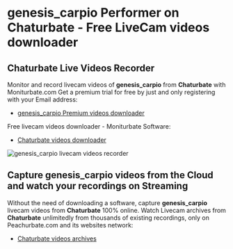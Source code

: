 # genesis_carpio Performer on Chaturbate - Free LiveCam videos downloader

## Chaturbate Live Videos Recorder

Monitor and record livecam videos of **genesis_carpio** from **Chaturbate** with Moniturbate.com
Get a premium trial for free by just and only registering with your Email address:
* [genesis_carpio Premium videos downloader](https://moniturbate.com/request-demo-licence-key.html)

Free livecam videos downloader - Moniturbate Software:
* [Chaturbate videos downloader](https://moniturbate.com/moniturbate-download-software.html)

![genesis_carpio livecam videos recorder](https://peachurnet.com/templates/moniturbate-software.png)


## Capture genesis_carpio videos from the Cloud and watch your recordings on Streaming

Without the need of downloading a software, capture **genesis_carpio** livecam videos from **Chaturbate** 100% online.
Watch Livecam archives from **Chaturbate** unlimitedly from thousands of existing recordings, only on Peachurbate.com and its websites network:
* [Chaturbate videos archives](https://peachurnet.com/)
